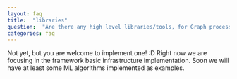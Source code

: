```yaml
---
layout: faq
title:  "libraries"
question:  "Are there any high level libraries/tools, for Graph processing or Machine Learning implemented using Faster?"
categories: faq
---
```

Not yet, but you are welcome to implement one! :D Right now we are focusing in the framework basic infrastructure implementation. Soon we will have at least some ML algorithms implemented as examples.
